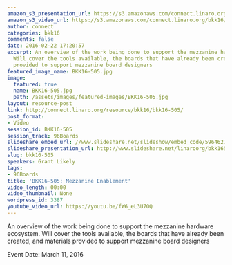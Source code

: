 ```yaml
---
amazon_s3_presentation_url: https://s3.amazonaws.com/connect.linaro.org/bkk16/Presentations/Friday/BKK16-505.pdf
amazon_s3_video_url: https://s3.amazonaws.com/connect.linaro.org/bkk16/Videos/Friday/BKK16-505%20kernel%20and%20bootloader%20consolidation%20and%20upstreaming.mp4
author: connect
categories: bkk16
comments: false
date: 2016-02-22 17:20:57
excerpt: An overview of the work being done to support the mezzanine hardware ecosystem.
  Will cover the tools available, the boards that have already been created, and materials
  provided to support mezzanine board designers
featured_image_name: BKK16-505.jpg
image:
  featured: true
  name: BKK16-505.jpg
  path: /assets/images/featured-images/BKK16-505.jpg
layout: resource-post
link: http://connect.linaro.org/resource/bkk16/bkk16-505/
post_format:
- Video
session_id: BKK16-505
session_track: 96Boards
slideshare_embed_url: //www.slideshare.net/slideshow/embed_code/59646272
slideshare_presentation_url: http://www.slideshare.net/linaroorg/bkk16505-kernel-and-bootloader-consolidation-and-upstreaming
slug: bkk16-505
speakers: Grant Likely
tags:
- 96Boards
title: 'BKK16-505: Mezzanine Enablement'
video_length: 00:00
video_thumbnail: None
wordpress_id: 3387
youtube_video_url: https://youtu.be/fW6_eL3U7OQ
---
```


An overview of the work being done to support the mezzanine hardware ecosystem. Will cover the tools available, the boards that have already been created, and materials provided to support mezzanine board designers

Event Date: March 11, 2016